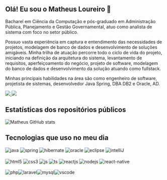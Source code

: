 ## Olá! Eu sou o Matheus Loureiro 🚀 <div align="right">
Bacharel em Ciência da Computação e pós-graduado em Administração Pública, Planejamento e Gestão Governamental, atuo como analista de sistema com foco no setor público.

Possuo vasta experiência em captura e entendimento das necessidades de projetos, modelagem de banco de dados e desenvolvimento de soluções amigáveis. Minha trilha de atuação percorre todo o ciclo de vida do projeto, iniciando na definição da arquitetura do sistema, levantamento de requisitos, aperfeiçoamento do negócio, projeto de software, modelagem do banco de dados e desenvolvimento da solução atuando como fullstack.

Minhas principais habilidades na área são como engenheiro de software, projetista de sistemas, desenvolvedor Java Spring, DBA DB2 e Oracle, AD.

<a href = "mailto:loureiro58@gmail.com" target="_blank">
	<img src="https://img.shields.io/badge/Gmail-D14836?style=for-the-badge&logo=gmail&logoColor=white">
</a>
<a href = "https://www.linkedin.com/in/matheus-loureiro-de-souza-ferreira-9a7935204/" target="_blank">
	<img src="https://img.shields.io/badge/LinkedIn-0077B5?style=for-the-badge&logo=linkedin&logoColor=white">
</a>

## Estatísticas dos repositórios públicos
![Matheus GitHub stats](https://github-readme-stats.vercel.app/api?username=loureiro58&show_icons=true&theme=dark)

## Tecnologias que uso no meu dia
<div style="display: inline_block;">
  <img align="center" alt="java" src="https://img.shields.io/badge/Java-ED8B00?style=for-the-badge&logo=openjdk&logoColor=white" />
  <img align="center" alt="spring" src="https://img.shields.io/badge/Spring-6DB33F?style=for-the-badge&logo=spring&logoColor=white" />	
  <img align="center" alt="hibernate" 
			 src="https://img.shields.io/badge/Hibernate-59666C?style=for-the-badge&logo=Hibernate&logoColor=white" />
  <img align="center" alt="oracle" src="https://img.shields.io/badge/Oracle-F80000?style=for-the-badge&logo=oracle&logoColor=black" />
	<img align="center" alt="eclipse" src="https://img.shields.io/badge/Eclipse-2C2255?style=for-the-badge&logo=eclipse&logoColor=white"/>
	<img align="center" alt="intelliJ" 
			 src="https://img.shields.io/badge/IntelliJ_IDEA-000000.svg?style=for-the-badge&logo=intellij-idea&logoColor=white" />
</div>
<br>
<div style="display: inline_block; ">
  <img align="center" alt="html5" src="https://img.shields.io/badge/HTML5-E34F26?style=for-the-badge&logo=html5&logoColor=white" />
  <img align="center" alt="css3" src="https://img.shields.io/badge/CSS3-1572B6?style=for-the-badge&logo=css3&logoColor=white" />
  <img align="center" alt="js" src="https://img.shields.io/badge/JavaScript-F7DF1E?style=for-the-badge&logo=javascript&logoColor=black" />
  <img align="center" alt="ts" src="https://img.shields.io/badge/TypeScript-007ACC?style=for-the-badge&logo=typescript&logoColor=white" />
  <img align="center" alt="reactjs" src="https://img.shields.io/badge/React-20232A?style=for-the-badge&logo=react&logoColor=61DAFB" />
  <img align="center" alt="nodejs" src="https://img.shields.io/badge/Node.js-43853D?style=for-the-badge&logo=node.js&logoColor=white" />
  <img align="center" alt="react-native" 
       src="https://img.shields.io/badge/React_Native-20232A?style=for-thebadge&logo=react&logoColor=61DAFB" />
  </div>
<br>
<div style="display: flex; ">
  <img align="center" alt="php" src="https://img.shields.io/badge/PHP-777BB4?style=for-the-badge&logo=php&logoColor=white" />
  <img align="center" alt="laravel" src="https://img.shields.io/badge/Laravel-FF2D20?style=for-the-badge&logo=laravel&logoColor=white"/>
  <img align="center" alt="mysql" src="https://img.shields.io/badge/MySQL-005C84?style=for-the-badge&logo=mysql&logoColor=white" />
  <img align="center" alt="vscode" 
			 src="https://img.shields.io/badge/Visual_Studio-5C2D91?style=for-the-badge&logo=visual%20studio&logoColor=white" />
</div>

